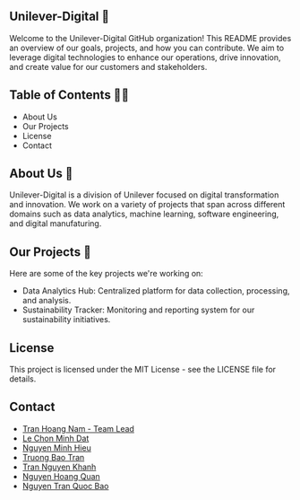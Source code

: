 ## Unilever-Digital 👋
Welcome to the Unilever-Digital GitHub organization! This README provides an overview of our goals, projects, and how you can contribute. We aim to leverage digital technologies to enhance our operations, drive innovation, and create value for our customers and stakeholders.

## Table of Contents 🙋‍♀️
- About Us
- Our Projects
- License
- Contact


## About Us 🌈

Unilever-Digital is a division of Unilever focused on digital transformation and innovation. We work on a variety of projects that span across different domains such as data analytics, machine learning, software engineering, and digital manufaturing.

## Our Projects 🧙
Here are some of the key projects we're working on:
- Data Analytics Hub: Centralized platform for data collection, processing, and analysis.
- Sustainability Tracker: Monitoring and reporting system for our sustainability initiatives.
  
## License
This project is licensed under the MIT License - see the LICENSE file for details.

## Contact

- [Tran Hoang Nam - Team Lead](https://www.google.com/url?client=internal-element-cse&cx=partner-pub-4092735822691617:2288648774&q=https://vn.linkedin.com/in/namtran3108&sa=U&ved=2ahUKEwibivup0OaGAxVuKUQIHSmTAvUQFnoECAUQAQ&usg=AOvVaw3voXZLhAHsIlcrjUJxwJwO&fexp=72519171,72519168)
- [Le Chon Minh Dat](https://github.com/lcmd65) 
- [Nguyen Minh Hieu](https://github.com/BanhBaoa) 
- [Truong Bao Tran](https://github.com/TruongBaoTran810)
- [Tran Nguyen Khanh](https://github.com/NguyenKhanh27)
- [Nguyen Hoang Quan](https://github.com/Quan)
- [Nguyen Tran Quoc Bao](https://github.com/BaoNTQ123)





